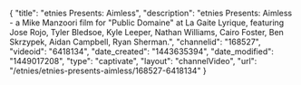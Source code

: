 {
    "title": "etnies Presents: Aimless",
    "description": "etnies Presents: Aimless - a Mike Manzoori film for \"Public Domaine\" at La Gaite Lyrique, featuring Jose Rojo, Tyler Bledsoe, Kyle Leeper, Nathan Williams, Cairo Foster, Ben Skrzypek, Aidan Campbell, Ryan Sherman.",
    "channelid": "168527",
    "videoid": "6418134",
    "date_created": "1443635394",
    "date_modified": "1449017208",
    "type": "captivate",
    "layout": "channelVideo",
    "url": "\/etnies\/etnies-presents-aimless\/168527-6418134"
}